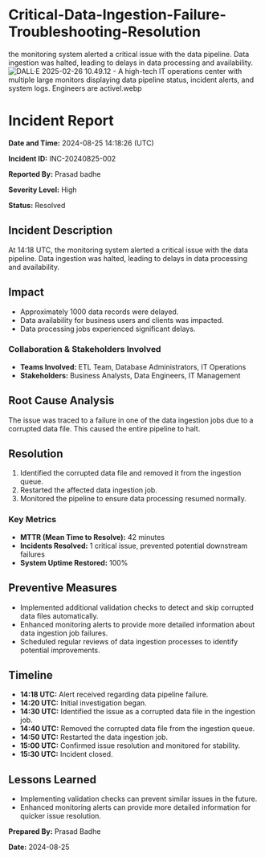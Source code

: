 # Critical-Data-Ingestion-Failure-Troubleshooting-Resolution
the monitoring system alerted a critical issue with the data pipeline. Data ingestion was halted, leading to delays in data processing and availability.
![DALL·E 2025-02-26 10.49.12 - A high-tech IT operations center with multiple large monitors displaying data pipeline status, incident alerts, and system logs. Engineers are activel.webp](attachment:9bbb7ba0-2da3-42e7-84fa-be7cfe12d1af:DALLE_2025-02-26_10.49.12_-_A_high-tech_IT_operations_center_with_multiple_large_monitors_displaying_data_pipeline_status_incident_alerts_and_system_logs._Engineers_are_activel.webp)

# Incident Report

**Date and Time:** 2024-08-25 14:18:26 (UTC)

**Incident ID:** INC-20240825-002

**Reported By:** Prasad badhe

**Severity Level:** High

**Status:** Resolved

## Incident Description

At 14:18 UTC, the monitoring system alerted a critical issue with the data pipeline. Data ingestion was halted, leading to delays in data processing and availability.

## Impact

- Approximately 1000 data records were delayed.
- Data availability for business users and clients was impacted.
- Data processing jobs experienced significant delays.

### **Collaboration & Stakeholders Involved**

- **Teams Involved:** ETL Team, Database Administrators, IT Operations
- **Stakeholders:** Business Analysts, Data Engineers, IT Management

## Root Cause Analysis

The issue was traced to a failure in one of the data ingestion jobs due to a corrupted data file. This caused the entire pipeline to halt.

## Resolution

1. Identified the corrupted data file and removed it from the ingestion queue.
2. Restarted the affected data ingestion job.
3. Monitored the pipeline to ensure data processing resumed normally.

### **Key Metrics**

- **MTTR (Mean Time to Resolve):** 42 minutes
- **Incidents Resolved:** 1 critical issue, prevented potential downstream failures
- **System Uptime Restored:** 100%

## Preventive Measures

- Implemented additional validation checks to detect and skip corrupted data files automatically.
- Enhanced monitoring alerts to provide more detailed information about data ingestion job failures.
- Scheduled regular reviews of data ingestion processes to identify potential improvements.

## Timeline

- **14:18 UTC:** Alert received regarding data pipeline failure.
- **14:20 UTC:** Initial investigation began.
- **14:30 UTC:** Identified the issue as a corrupted data file in the ingestion job.
- **14:40 UTC:** Removed the corrupted data file from the ingestion queue.
- **14:50 UTC:** Restarted the data ingestion job.
- **15:00 UTC:** Confirmed issue resolution and monitored for stability.
- **15:30 UTC:** Incident closed.

## Lessons Learned

- Implementing validation checks can prevent similar issues in the future.
- Enhanced monitoring alerts can provide more detailed information for quicker issue resolution.

**Prepared By:** Prasad Badhe

**Date:** 2024-08-25
